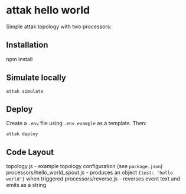 # attak hello world

Simple attak topology with two processors:

## Installation

npm install

## Simulate locally

`attak simulate`

## Deploy

Create a `.env` file using `.env.example` as a template. Then:

`attak deploy`


## Code Layout

topology.js - example topology configuration (see `package.json`)
processors/hello_world_spout.js - produces an object `{test: 'hello world'}` when triggered
processors/reverse.js - reverses event text and emits as a string